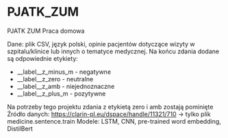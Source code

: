 # PJATK_ZUM
PJATK ZUM Praca domowa

Dane: plik CSV, język polski, opinie pacjentów dotyczące wizyty w szpitalu/klinice lub innych o tematyce medycznej. Na końcu zdania dodane są odpowiednie etykiety: 
* __label__z_minus_m - negatywne
* __label__z_zero - neutralne
* __label__z_amb - niejednoznaczne
* __label__z_plus_m - pozytywne
  
Na potrzeby tego projektu zdania z etykietą zero i amb zostają pominięte
Źródło danych: https://clarin-pl.eu/dspace/handle/11321/710 -> tylko plik medicine.sentence.train
Modele: LSTM, CNN, pre-trained word embedding, DistilBert
